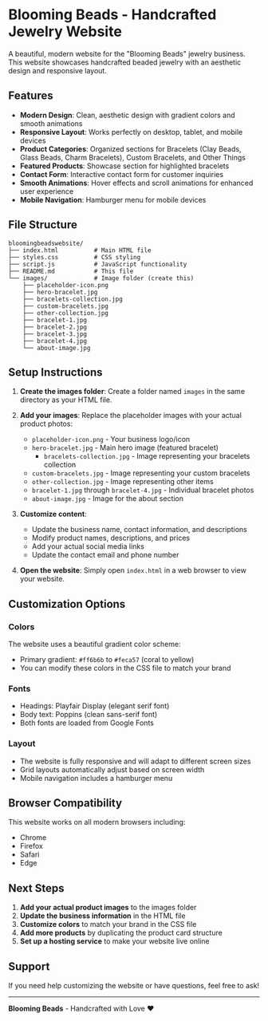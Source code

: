 # Blooming Beads - Handcrafted Jewelry Website

A beautiful, modern website for the "Blooming Beads" jewelry business. This website showcases handcrafted beaded jewelry with an aesthetic design and responsive layout.

## Features

- **Modern Design**: Clean, aesthetic design with gradient colors and smooth animations
- **Responsive Layout**: Works perfectly on desktop, tablet, and mobile devices
- **Product Categories**: Organized sections for Bracelets (Clay Beads, Glass Beads, Charm Bracelets), Custom Bracelets, and Other Things
- **Featured Products**: Showcase section for highlighted bracelets
- **Contact Form**: Interactive contact form for customer inquiries
- **Smooth Animations**: Hover effects and scroll animations for enhanced user experience
- **Mobile Navigation**: Hamburger menu for mobile devices

## File Structure

```
bloomingbeadswebsite/
├── index.html          # Main HTML file
├── styles.css          # CSS styling
├── script.js           # JavaScript functionality
├── README.md           # This file
└── images/             # Image folder (create this)
    ├── placeholder-icon.png
    ├── hero-bracelet.jpg
    ├── bracelets-collection.jpg
    ├── custom-bracelets.jpg
    ├── other-collection.jpg
    ├── bracelet-1.jpg
    ├── bracelet-2.jpg
    ├── bracelet-3.jpg
    ├── bracelet-4.jpg
    └── about-image.jpg
```

## Setup Instructions

1. **Create the images folder**: Create a folder named `images` in the same directory as your HTML file.

2. **Add your images**: Replace the placeholder images with your actual product photos:
   - `placeholder-icon.png` - Your business logo/icon
   - `hero-bracelet.jpg` - Main hero image (featured bracelet)
       - `bracelets-collection.jpg` - Image representing your bracelets collection
    - `custom-bracelets.jpg` - Image representing your custom bracelets
   - `other-collection.jpg` - Image representing other items
   - `bracelet-1.jpg` through `bracelet-4.jpg` - Individual bracelet photos
   - `about-image.jpg` - Image for the about section

3. **Customize content**: 
   - Update the business name, contact information, and descriptions
   - Modify product names, descriptions, and prices
   - Add your actual social media links
   - Update the contact email and phone number

4. **Open the website**: Simply open `index.html` in a web browser to view your website.

## Customization Options

### Colors
The website uses a beautiful gradient color scheme:
- Primary gradient: `#ff6b6b` to `#feca57` (coral to yellow)
- You can modify these colors in the CSS file to match your brand

### Fonts
- Headings: Playfair Display (elegant serif font)
- Body text: Poppins (clean sans-serif font)
- Both fonts are loaded from Google Fonts

### Layout
- The website is fully responsive and will adapt to different screen sizes
- Grid layouts automatically adjust based on screen width
- Mobile navigation includes a hamburger menu

## Browser Compatibility

This website works on all modern browsers including:
- Chrome
- Firefox
- Safari
- Edge

## Next Steps

1. **Add your actual product images** to the images folder
2. **Update the business information** in the HTML file
3. **Customize colors** to match your brand in the CSS file
4. **Add more products** by duplicating the product card structure
5. **Set up a hosting service** to make your website live online

## Support

If you need help customizing the website or have questions, feel free to ask!

---

**Blooming Beads** - Handcrafted with Love ❤️
